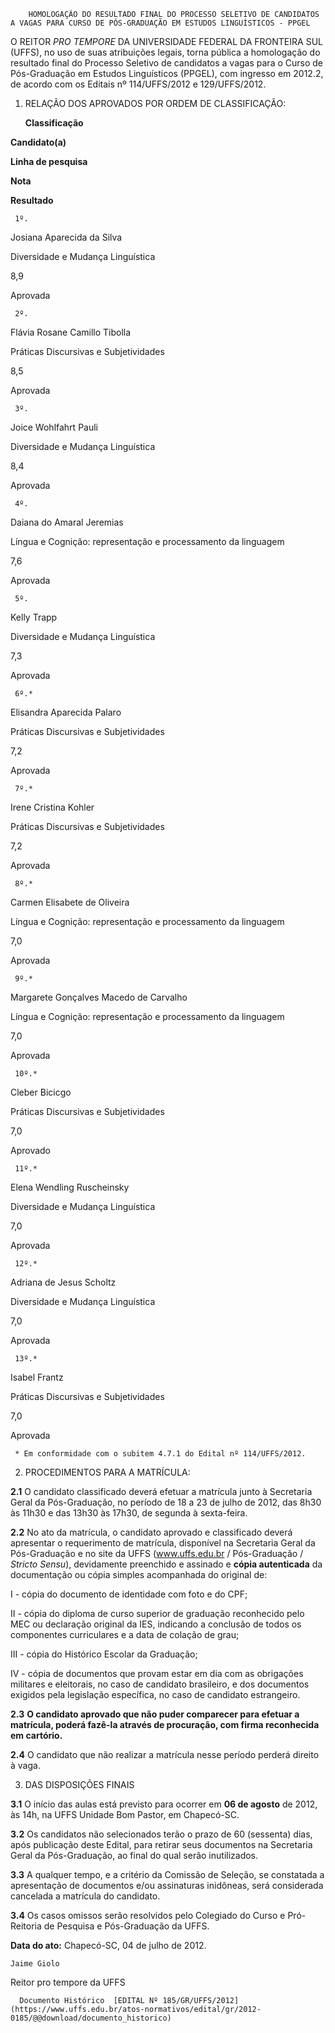         HOMOLOGAÇÃO DO RESULTADO FINAL DO PROCESSO SELETIVO DE CANDIDATOS A VAGAS PARA CURSO DE PÓS-GRADUAÇÃO EM ESTUDOS LINGUÍSTICOS - PPGEL  

O REITOR *PRO TEMPORE* DA UNIVERSIDADE FEDERAL DA FRONTEIRA SUL (UFFS), no uso de suas atribuições legais, torna pública a homologação do resultado final do Processo Seletivo de candidatos a vagas para o Curso de Pós-Graduação em Estudos Linguísticos (PPGEL), com ingresso em 2012.2, de acordo com os Editais nº 114/UFFS/2012 e 129/UFFS/2012.

 1. RELAÇÃO DOS APROVADOS POR ORDEM DE CLASSIFICAÇÃO:

     **Classificação**

   **Candidato(a)**

   **Linha de pesquisa**

   **Nota** 

   **Resultado**

     1º.

   Josiana Aparecida da Silva

   Diversidade e Mudança Linguística

   8,9

   Aprovada

     2º.

   Flávia Rosane Camillo Tibolla

   Práticas Discursivas e Subjetividades

   8,5

   Aprovada

     3º.

   Joice Wohlfahrt Pauli

   Diversidade e Mudança Linguística

   8,4

   Aprovada

     4º.

   Daiana do Amaral Jeremias

   Língua e Cognição: representação e processamento da linguagem

   7,6

   Aprovada

     5º.

   Kelly Trapp

   Diversidade e Mudança Linguística

   7,3

   Aprovada

     6º.*

   Elisandra Aparecida Palaro

   Práticas Discursivas e Subjetividades

   7,2

   Aprovada

     7º.*

   Irene Cristina Kohler 

   Práticas Discursivas e Subjetividades

   7,2

   Aprovada

     8º.*

   Carmen Elisabete de Oliveira

   Língua e Cognição: representação e processamento da linguagem

   7,0

   Aprovada

     9º.*

   Margarete Gonçalves Macedo de Carvalho

   Língua e Cognição: representação e processamento da linguagem

   7,0

   Aprovada

     10º.*

   Cleber Bicicgo 

   Práticas Discursivas e Subjetividades

   7,0

   Aprovado

     11º.*

   Elena Wendling Ruscheinsky 

   Diversidade e Mudança Linguística

   7,0

   Aprovada

     12º.*

   Adriana de Jesus Scholtz

   Diversidade e Mudança Linguística

   7,0

   Aprovada

     13º.*

   Isabel Frantz 

   Práticas Discursivas e Subjetividades

   7,0

   Aprovada

     * Em conformidade com o subitem 4.7.1 do Edital nº 114/UFFS/2012.

 2. PROCEDIMENTOS PARA A MATRÍCULA:

 **2.1** O candidato classificado deverá efetuar a matrícula junto à Secretaria Geral da Pós-Graduação, no período de 18 a 23 de julho de 2012, das 8h30 às 11h30 e das 13h30 às 17h30, de segunda à sexta-feira.

 **2.2** No ato da matrícula, o candidato aprovado e classificado deverá apresentar o requerimento de matrícula, disponível na Secretaria Geral da Pós-Graduação e no site da UFFS (www.uffs.edu.br / Pós-Graduação / *Stricto Sensu*), devidamente preenchido e assinado e **cópia autenticada** da documentação ou cópia simples acompanhada do original de:

 I - cópia do documento de identidade com foto e do CPF;

 II - cópia do diploma de curso superior de graduação reconhecido pelo MEC ou declaração original da IES, indicando a conclusão de todos os componentes curriculares e a data de colação de grau;

 III - cópia do Histórico Escolar da Graduação;

 IV - cópia de documentos que provam estar em dia com as obrigações militares e eleitorais, no caso de candidato brasileiro, e dos documentos exigidos pela legislação específica, no caso de candidato estrangeiro.

 **2.3** **O candidato aprovado que não puder comparecer para efetuar a matrícula, poderá fazê-la através de procuração, com firma reconhecida em cartório.**

 **2.4** O candidato que não realizar a matrícula nesse período perderá direito à vaga.

 3. DAS DISPOSIÇÕES FINAIS

 **3.1** O início das aulas está previsto para ocorrer em **06 de agosto** de 2012, às 14h, na UFFS Unidade Bom Pastor, em Chapecó-SC.

 **3.2** Os candidatos não selecionados terão o prazo de 60 (sessenta) dias, após publicação deste Edital, para retirar seus documentos na Secretaria Geral da Pós-Graduação, ao final do qual serão inutilizados.

 **3.3** A qualquer tempo, e a critério da Comissão de Seleção, se constatada a apresentação de documentos e/ou assinaturas inidôneas, será considerada cancelada a matrícula do candidato.

 **3.4** Os casos omissos serão resolvidos pelo Colegiado do Curso e Pró-Reitoria de Pesquisa e Pós-Graduação da UFFS.

  

   **Data do ato:** Chapecó-SC, 04 de julho de 2012.   
 

    Jaime Giolo   
 Reitor pro tempore da UFFS 

      Documento Histórico  [EDITAL Nº 185/GR/UFFS/2012](https://www.uffs.edu.br/atos-normativos/edital/gr/2012-0185/@@download/documento_historico)     
      